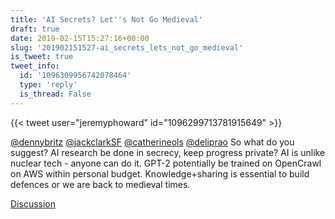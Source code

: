 ```yaml
---
title: 'AI Secrets? Let''s Not Go Medieval'
draft: true
date: 2019-02-15T15:27:16+00:00
slug: '201902151527-ai_secrets_lets_not_go_medieval'
is_tweet: true
tweet_info:
  id: '1096309956742078464'
  type: 'reply'
  is_thread: False
---
```




{{< tweet user="jeremyphoward" id="1096299713781915649" >}}

[@dennybritz](https://x.com/dennybritz) [@jackclarkSF](https://x.com/jackclarkSF) [@catherineols](https://x.com/catherineols) [@deliprao](https://x.com/deliprao) So what do you suggest? AI research be done in secrecy, keep progress private? AI is unlike nuclear tech - anyone can do it. GPT-2 potentially be trained on OpenCrawl on AWS within personal budget. Knowledge+sharing is essential to build defences or we are back to medieval times.

[Discussion](https://x.com/sytelus/status/1096309956742078464)

